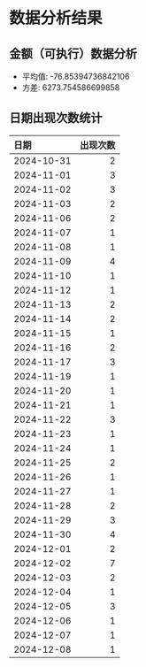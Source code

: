 # 数据分析结果

## 金额（可执行）数据分析

- 平均值: -76.85394736842106
- 方差: 6273.754586699858

## 日期出现次数统计

| 日期       |   出现次数 |
|:-----------|-----------:|
| 2024-10-31 |          2 |
| 2024-11-01 |          3 |
| 2024-11-02 |          3 |
| 2024-11-03 |          2 |
| 2024-11-06 |          2 |
| 2024-11-07 |          1 |
| 2024-11-08 |          1 |
| 2024-11-09 |          4 |
| 2024-11-10 |          1 |
| 2024-11-12 |          1 |
| 2024-11-13 |          2 |
| 2024-11-14 |          2 |
| 2024-11-15 |          1 |
| 2024-11-16 |          2 |
| 2024-11-17 |          3 |
| 2024-11-19 |          1 |
| 2024-11-20 |          1 |
| 2024-11-21 |          1 |
| 2024-11-22 |          3 |
| 2024-11-23 |          1 |
| 2024-11-24 |          1 |
| 2024-11-25 |          2 |
| 2024-11-26 |          1 |
| 2024-11-27 |          1 |
| 2024-11-28 |          2 |
| 2024-11-29 |          3 |
| 2024-11-30 |          4 |
| 2024-12-01 |          2 |
| 2024-12-02 |          7 |
| 2024-12-03 |          2 |
| 2024-12-04 |          1 |
| 2024-12-05 |          3 |
| 2024-12-06 |          1 |
| 2024-12-07 |          1 |
| 2024-12-08 |          1 |